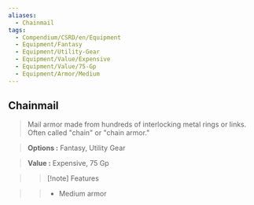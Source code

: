 ```yaml
---
aliases:
  - Chainmail
tags:
  - Compendium/CSRD/en/Equipment
  - Equipment/Fantasy
  - Equipment/Utility-Gear
  - Equipment/Value/Expensive
  - Equipment/Value/75-Gp
  - Equipment/Armor/Medium
---
```

  
    
## Chainmail    
    
>Mail armor made from hundreds of interlocking metal rings or links. Often called "chain" or "chain armor."    
> **Options :** Fantasy, Utility Gear    
> **Value :** Expensive, 75 Gp    
>>[!note] Features    
>> - Medium armor